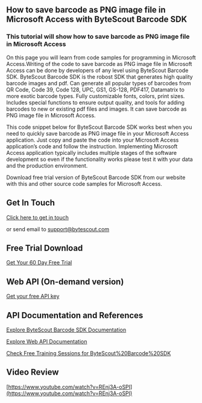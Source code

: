 ## How to save barcode as PNG image file in Microsoft Access with ByteScout Barcode SDK

### This tutorial will show how to save barcode as PNG image file in Microsoft Access

On this page you will learn from code samples for programming in Microsoft Access.Writing of the code to save barcode as PNG image file in Microsoft Access can be done by developers of any level using ByteScout Barcode SDK. ByteScout Barcode SDK is the robost SDK that generates high quality barcode images and pdf. Can generate all popular types of barcodes from QR Code, Code 39, Code 128, UPC, GS1, GS-128, PDF417, Datamatrix to more exotic barcode types. Fully customizable fonts, colors, print sizes. Includes special functions to ensure output quality, and tools for adding barcodes to new or existing pdf files and images. It can save barcode as PNG image file in Microsoft Access.

This code snippet below for ByteScout Barcode SDK works best when you need to quickly save barcode as PNG image file in your Microsoft Access application. Just copy and paste the code into your Microsoft Access application’s code and follow the instruction. Implementing Microsoft Access application typically includes multiple stages of the software development so even if the functionality works please test it with your data and the production environment.

Download free trial version of ByteScout Barcode SDK from our website with this and other source code samples for Microsoft Access.

## Get In Touch

[Click here to get in touch](https://bytescout.zendesk.com/hc/en-us/requests/new?subject=ByteScout%20Barcode%20SDK%20Question)

or send email to [support@bytescout.com](mailto:support@bytescout.com?subject=ByteScout%20Barcode%20SDK%20Question) 

## Free Trial Download

[Get Your 60 Day Free Trial](https://bytescout.com/download/web-installer?utm_source=github-readme)

## Web API (On-demand version)

[Get your free API key](https://pdf.co/documentation/api?utm_source=github-readme)

## API Documentation and References

[Explore ByteScout Barcode SDK Documentation](https://bytescout.com/documentation/index.html?utm_source=github-readme)

[Explore Web API Documentation](https://pdf.co/documentation/api?utm_source=github-readme)

[Check Free Training Sessions for ByteScout%20Barcode%20SDK](https://academy.bytescout.com/)

## Video Review

[https://www.youtube.com/watch?v=REnj3A-oSPI](https://www.youtube.com/watch?v=REnj3A-oSPI)